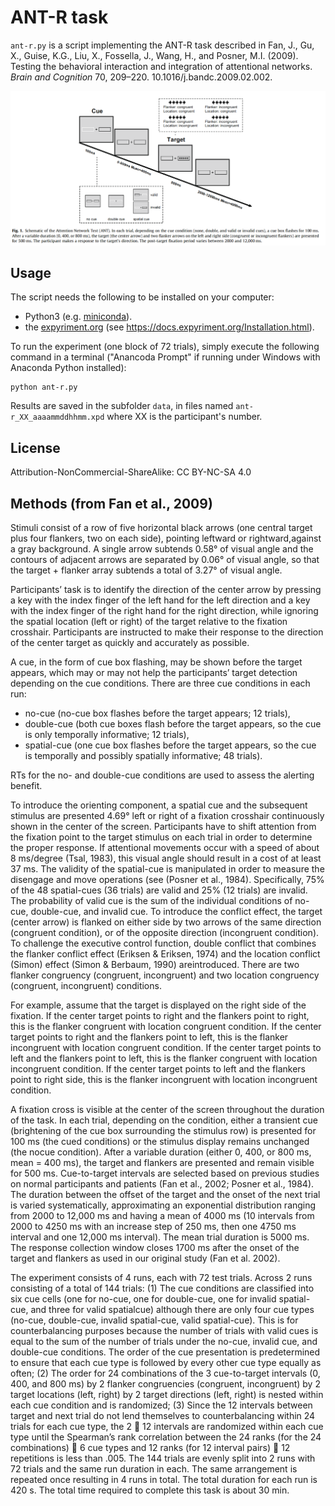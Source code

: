 ANT-R task
=============

`ant-r.py` is a script implementing the ANT-R task described in Fan, J., Gu, X., Guise, K.G., Liu, X., Fossella, J., Wang, H., and Posner, M.I. (2009). Testing the behavioral interaction and integration of attentional networks. *Brain and Cognition* 70, 209–220. 10.1016/j.bandc.2009.02.002.

![](ANT-R-task-Fan_et_al_2009.png)

Usage
------

The script needs the following to be installed on your computer:
* Python3 (e.g. [miniconda](https://docs.conda.io/en/latest/miniconda.html)).
* the [expyriment.org](expyriment.org) (see <https://docs.expyriment.org/Installation.html>). 

To run the experiment (one block of 72 trials), simply execute the following command in a terminal ("Anancoda Prompt" if running under Windows with Anaconda Python installed): 

    python ant-r.py
	
Results are saved in the subfolder `data`, in files named `ant-r_XX_aaaammddhhmm.xpd` where XX is the participant's number. 
	
License
--------

Attribution-NonCommercial-ShareAlike: CC BY-NC-SA 4.0



Methods (from Fan et al., 2009)
------------------------------------

Stimuli consist of a row of five horizontal black arrows (one central target plus four flankers, two on each side), pointing leftward or rightward,against a gray background. A single arrow subtends 0.58° of visual angle and the contours of adjacent arrows are separated by 0.06° of visual angle, so that the target + flanker array subtends a total of 3.27° of visual angle. 



Participants’ task is to identify the direction of the center arrow by pressing a key with the index finger of the left hand for the left direction and a key with the index finger of the right hand for the right direction, while ignoring the spatial location (left or right) of the target relative to the fixation crosshair. Participants are instructed to make their response to the direction of the center target as quickly and accurately as possible. 

A cue, in the form of cue box flashing, may be shown before the target appears, which may or may not help the participants’ target detection depending on the cue conditions. There are three cue conditions in each run: 
* no-cue (no-cue box flashes before the target appears; 12 trials), 
* double-cue (both cue boxes flash before the target appears, so the cue is only temporally informative; 12 trials),
* spatial-cue (one cue box flashes before the target appears, so the cue is temporally and possibly spatially informative; 48 trials). 

RTs for the no- and double-cue conditions are used to assess the alerting benefit. 

To introduce the orienting component, a spatial cue and the subsequent stimulus are presented 4.69° left or right of a fixation crosshair continuously shown in the center of the screen. Participants have to shift attention from the fixation point to the target stimulus on each trial in order to determine the proper response. If attentional movements occur with a speed of about 8 ms/degree (Tsal, 1983), this visual angle should result in a cost of at least 37 ms. The validity of the spatial-cue is manipulated in order to measure the disengage and move operations (see (Posner et al., 1984). Specifically, 75% of the 48 spatial-cues (36 trials) are valid and 25% (12 trials) are invalid. The probability of valid cue is the sum of the individual conditions of no-cue, double-cue, and invalid cue. 
To introduce the conflict effect, the target (center arrow) is flanked on either side by two arrows of the same direction (congruent condition), or of the opposite direction (incongruent condition). To challenge the executive control function, double conflict that combines the flanker conflict effect (Eriksen & Eriksen, 1974) and the location conflict (Simon) effect (Simon & Berbaum, 1990) areintroduced. There are two flanker congruency (congruent, incongruent) and two location congruency (congruent, incongruent) conditions. 

For example, assume that the target is displayed on the right side of the fixation. If the center target points to right and the flankers point to right, this is the flanker congruent with location congruent condition. If the center target points to right and the flankers point to left, this is the flanker incongruent with location congruent condition. If the center target points to left and the flankers point to left, this is the flanker congruent with location incongruent condition. If the center target points to left and the flankers point to right side, this is the flanker incongruent with location incongruent condition. 

A fixation cross is visible at the center of the screen throughout the duration of the task. In each trial, depending on the condition, either a transient cue (brightening of the cue box surrounding the stimulus row) is presented for 100 ms (the cued conditions) or the stimulus display remains unchanged (the nocue condition). After a variable duration (either 0, 400, or 800 ms, mean = 400 ms), the target and flankers are presented and remain visible for 500 ms. Cue-to-target intervals are selected based on previous studies on normal participants and patients (Fan et al., 2002; Posner et al., 1984). The duration between the offset of the target and the onset of the next trial is varied systematically, approximating an exponential distribution ranging from 2000 to 12,000 ms and having a mean of 4000 ms (10 intervals from 2000 to 4250 ms with an increase step of 250 ms, then one 4750 ms interval and one 12,000 ms interval). The mean trial duration is 5000 ms. The response collection window closes 1700 ms after the onset of the target and flankers as used in our original study (Fan et al. 2002).

The experiment consists of 4 runs, each with 72 test trials. Across 2 runs consisting of a total of 144 trials: (1) The cue conditions are classified into six cue cells (one for no-cue, one for double-cue, one for invalid spatial-cue, and three for valid spatialcue) although there are only four cue types (no-cue, double-cue, invalid spatial-cue, valid spatial-cue). This is for counterbalancing purposes because the number of trials with valid cues is equal to the sum of the number of trials under the no-cue, invalid cue, and double-cue conditions. The order of the cue presentation is predetermined to ensure that each cue type is followed by every other cue type equally as often; (2) The order for 24 combinations of the 3 cue-to-target intervals (0, 400, and 800 ms) by 2 flanker congruencies (congruent, incongruent) by 2 target locations (left, right) by 2 target directions (left, right) is nested within each cue condition and is randomized; (3) Since the 12 intervals between target and next trial do not lend themselves to counterbalancing within 24 trials for each cue type, the 2  12 intervals are randomized within each cue type until the Spearman’s rank correlation between the 24 ranks (for the 24 combinations)  6 cue types and 12 ranks (for 12 interval pairs)  12 repetitions is less than .005. The 144 trials are evenly split into 2 runs with 72 trials and the same run duration in each. The same arrangement is repeated once resulting in 4 runs in total. The total duration for each run is 420 s. The total time required to complete this task is about 30 min.
